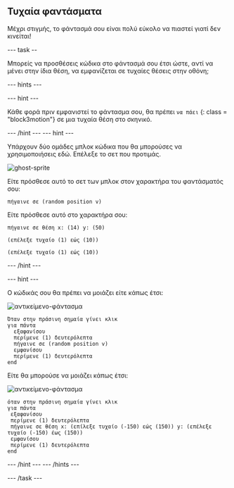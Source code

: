 ## Τυχαία φαντάσματα

Μέχρι στιγμής, το φάντασμά σου είναι πολύ εύκολο να πιαστεί γιατί δεν κινείται!

\--- task --

Μπορείς να προσθέσεις κώδικα στο φάντασμά σου έτσι ώστε, αντί να μένει στην ίδια θέση, να εμφανίζεται σε τυχαίες θέσεις στην οθόνη;

\--- hints \---

\--- hint \---

Κάθε φορά πριν εμφανιστεί το φάντασμα σου, θα πρέπει `να πάει` {: class = "block3motion"} σε μια τυχαία θέση στο σκηνικό.

\--- /hint \--- \--- hint \---

Υπάρχουν δύο ομάδες μπλοκ κώδικα που θα μπορούσες να χρησιμοποιήσεις εδώ. Επέλεξε το σετ που προτιμάς.

![ghost-sprite](images/ghost-sprite.png)

Είτε πρόσθεσε αυτό το σετ των μπλοκ στον χαρακτήρα του φαντάσματός σου:

```blocks3
πήγαινε σε (random position v)
```

Είτε πρόσθεσε αυτό στο χαρακτήρα σου:

```blocks3
πήγαινε σε θέση x: (14) y: (50)

(επέλεξε τυχαίο (1) εώς (10))

(επέλεξε τυχαίο (1) εώς (10))
```

\--- /hint \---

\--- hint \---

Ο κώδικάς σου θα πρέπει να μοιάζει είτε κάπως έτσι:

![αντικείμενο-φάντασμα](images/ghost-sprite.png)

```blocks3
Όταν στην πράσινη σημαία γίνει κλικ
για πάντα 
  εξαφανίσου
  περίμενε (1) δευτερόλεπτα
  πήγαινε σε (random position v)
  εμφανίσου
  περίμενε (1) δευτερόλεπτα
end
```

Είτε θα μπορούσε να μοιάζει κάπως έτσι:

![αντικείμενο-φάντασμα](images/ghost-sprite.png)

```blocks3
όταν στην πράσινη σημαία γίνει κλικ
για πάντα 
 εξαφανίσου
 περίμενε (1) δευτερόλεπτα
 πήγαινε σε θέση x: (επίλεξε τυχαίο (-150) εώς (150)) y: (επέλεξε τυχαίο (-150) έως (150))
 εμφανίσου
 περίμενε (1) δευτερόλεπτα
end
```

\--- /hint \--- \--- /hints \---

\--- /task \---